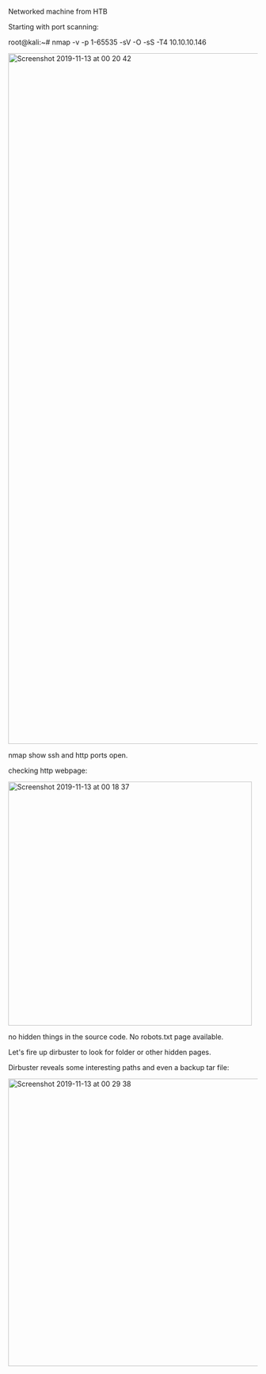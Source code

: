 Networked machine from HTB

Starting with port scanning:

root@kali:~# nmap -v -p 1-65535 -sV -O -sS -T4 10.10.10.146


<img width="1393" alt="Screenshot 2019-11-13 at 00 20 42" src="https://user-images.githubusercontent.com/47299364/68719102-747b3700-05ab-11ea-96fc-33368139b1eb.png">

nmap show ssh and http ports open.

checking http webpage:

<img width="492" alt="Screenshot 2019-11-13 at 00 18 37" src="https://user-images.githubusercontent.com/47299364/68719014-2e25d800-05ab-11ea-95e6-e39c0733c445.png">

no hidden things in the source code. No robots.txt page available.

Let's fire up dirbuster to look for folder or other hidden pages.

Dirbuster reveals some interesting paths and even a backup tar file:

<img width="580" alt="Screenshot 2019-11-13 at 00 29 38" src="https://user-images.githubusercontent.com/47299364/68719594-c07aab80-05ac-11ea-8ff1-6e16b396910c.png">

